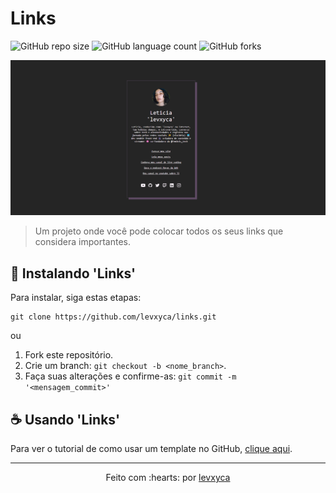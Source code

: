 # Links

![GitHub repo size](https://img.shields.io/github/repo-size/levxyca/links?style=for-the-badge)
![GitHub language count](https://img.shields.io/github/languages/count/levxyca/links?style=for-the-badge)
![GitHub forks](https://img.shields.io/github/forks/levxyca/links?style=for-the-badge)

<img src="img/exemplo.png" alt="Imagem de exemplo do site">

> Um projeto onde você pode colocar todos os seus links que considera importantes.

## 🚀 Instalando 'Links'

Para instalar, siga estas etapas:

```
git clone https://github.com/levxyca/links.git
```

ou 

1. Fork este repositório.
2. Crie um branch: `git checkout -b <nome_branch>`.
3. Faça suas alterações e confirme-as: `git commit -m '<mensagem_commit>'`

## ☕ Usando 'Links'

Para ver o tutorial de como usar um template no GitHub, [clique aqui](https://docs.github.com/pt/repositories/creating-and-managing-repositories/creating-a-repository-from-a-template).

---------------------------

<p align="center">
Feito com :hearts: por <a href="https://github.com/levxyca">levxyca</a>
